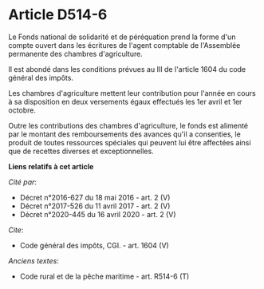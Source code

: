 # Article D514-6

Le Fonds national de solidarité et de péréquation prend la forme d'un compte ouvert dans les écritures de l'agent comptable
de l'Assemblée permanente des chambres d'agriculture. 

Il est abondé dans les conditions prévues au III de l'article 1604 du code général des impôts. 

Les chambres d'agriculture mettent leur contribution pour l'année en cours à sa disposition en deux versements égaux
effectués les 1er avril et 1er octobre. 

Outre les contributions des chambres d'agriculture, le fonds est alimenté par le montant des remboursements des avances qu'il
a consenties, le produit de toutes ressources spéciales qui peuvent lui être affectées ainsi que de recettes diverses et
exceptionnelles.

**Liens relatifs à cet article**

_Cité par_:

  - Décret n°2016-627 du 18 mai 2016 - art. 2 (V)
  - Décret n°2017-526 du 11 avril 2017 - art. 2 (V)
  - Décret n°2020-445 du 16 avril 2020 - art. 2 (V)

_Cite_:

  - Code général des impôts, CGI. - art. 1604 (V)

_Anciens textes_:

  - Code rural et de la pêche maritime - art. R514-6 (T)
